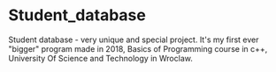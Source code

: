 # Student_database
Student database - very unique and special project. It's my first ever "bigger" program made in 2018, Basics of Programming course in c++, University Of Science and Technology in Wroclaw.
